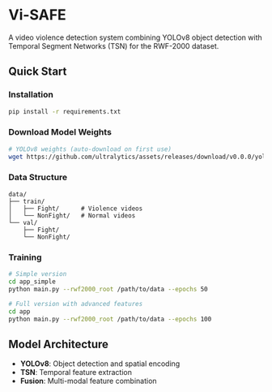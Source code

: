# Vi-SAFE

A video violence detection system combining YOLOv8 object detection with Temporal Segment Networks (TSN) for the RWF-2000 dataset.

## Quick Start

### Installation
```bash
pip install -r requirements.txt
```

### Download Model Weights
```bash
# YOLOv8 weights (auto-download on first use)
wget https://github.com/ultralytics/assets/releases/download/v0.0.0/yolov8n.pt
```

### Data Structure
```
data/
├── train/
│   ├── Fight/      # Violence videos
│   └── NonFight/   # Normal videos  
└── val/
    ├── Fight/
    └── NonFight/
```

### Training
```bash
# Simple version
cd app_simple
python main.py --rwf2000_root /path/to/data --epochs 50

# Full version with advanced features
cd app
python main.py --rwf2000_root /path/to/data --epochs 100
```

## Model Architecture

- **YOLOv8**: Object detection and spatial encoding
- **TSN**: Temporal feature extraction
- **Fusion**: Multi-modal feature combination
